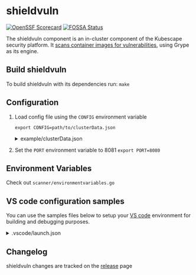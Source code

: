 # shieldvuln
[![OpenSSF Scorecard](https://api.securityscorecards.dev/projects/github.com/Aryaman6492/shieldvuln/badge)](https://securityscorecards.dev/viewer/?uri=github.com/Aryaman6492/shieldvuln)
[![FOSSA Status](https://app.fossa.com/api/projects/git%2Bgithub.com%2Fseclogic%2Fshieldvuln.svg?type=shield&issueType=license)](https://app.fossa.com/projects/git%2Bgithub.com%2Fseclogic%2Fshieldvuln?ref=badge_shield&issueType=license)

The shieldvuln component is an in-cluster component of the Kubescape security platform.
It [scans container images for vulnerabilities](https://www.armosec.io/blog/code-repository-container-image-registry-scanning/?utm_source=github&utm_medium=repository), using Grype as its engine.

## Build shieldvuln
To build shieldvuln with its dependencies run: `make`

## Configuration
1. Load config file using the `CONFIG` environment variable

   `export CONFIG=path/to/clusterData.json`

   <details><summary>example/clusterData.json</summary>

   ```json5
   {
       "gatewayWebsocketURL": "127.0.0.1:8001",
       "gatewayRestURL": "127.0.0.1:8002",
       "shieldvulnURL": "127.0.0.1:8080",
       "seclogicURL": "127.0.0.1:8080",
       "eventReceiverRestURL": "https://report.armo.cloud",
       "eventReceiverWebsocketURL": "wss://report.armo.cloud",
       "rootGatewayURL": "wss://ens.euprod1.cyberarmorsoft.com/v1/waitfornotification",
       "accountID": "*********************",
       "clusterName": "******"
      }
   ```
   </details>

2. Set the `PORT` environment variable to 8081
   `export PORT=8080`

## Environment Variables

Check out `scanner/environmentvariables.go`

## VS code configuration samples

You can use the samples files below to setup your [VS code](https://www.armosec.io/blog/securing-ci-cd-pipelines-security-gates/?utm_source=github&utm_medium=repository) environment for building and debugging purposes.

<details><summary>.vscode/launch.json</summary>

```json5
{
    "version": "0.2.0",
    "configurations": [
        {
            "name": "Launch Package",
            "type": "go",
            "request": "launch",
            "mode": "auto",
            "program":  "${workspaceRoot}",
                 "env": {
                     "PORT": "8080",
                     "NAMESPACE": "seclogic",
                     "CONFIG": "${workspaceRoot}/.vscode/clusterData.json",
            },
            "args": [
                "-alsologtostderr", "-v=4", "2>&1"
            ]
        }
    ]
}
```
We configure the shieldvuln to listen to port 8080, and define the configuration in the clusterData.json file [as mentioned above](https://github.com/Aryaman6492/shieldvuln#configuration).
</details>

## Changelog

shieldvuln changes are tracked on the [release](https://github.com/Aryaman6492/shieldvuln/releases) page
